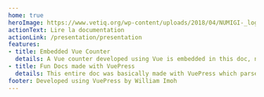 ```yaml
---
home: true
heroImage: https://www.vetiq.org/wp-content/uploads/2018/04/NUMIGI-_logo-color-01.png
actionText: Lire la documentation
actionLink: /presentation/presentation
features:
- title: Embedded Vue Counter
  details: A Vue counter developed using Vue is embedded in this doc, now thats the power of VuePress!
- title: Fun Docs made with VuePress
  details: This entire doc was basically made with VuePress which parsed markdown files and corresponding assets using webpack.
footer: Developed using VuePress by William Imoh
---
```

<my-header></my-header>
